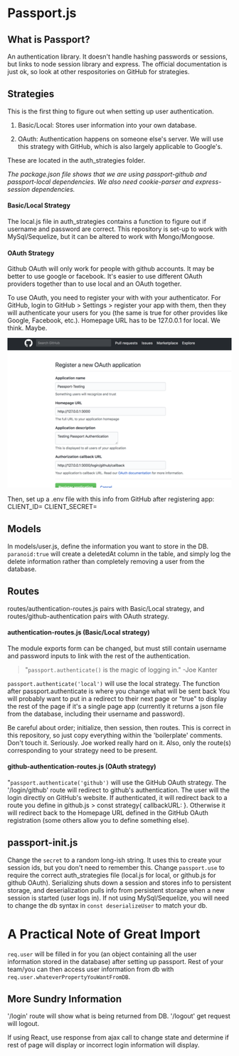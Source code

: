 # Passport.js


## What is Passport?
An authentication library. It doesn't handle hashing passwords or sessions, but links to node session library and express. The official documentation is just ok, so look at other respositories on GitHub for strategies.

## Strategies
This is the first thing to figure out when setting up user authentication.
1. Basic/Local: Stores user information into your own database.

2. OAuth: Authentication happens on someone else's server. We will use this strategy with GitHub, which is also largely applicable to Google's.

These are located in the auth_strategies folder. 

*The package.json file shows that we are using passport-github and passport-local dependencies.
We also need cookie-parser and express-session dependencies.*

#### Basic/Local Strategy
The local.js file in auth_strategies contains a function to figure out if username and password are correct. This repository is set-up to work with MySql/Sequelize, but it can be altered to work with Mongo/Mongoose.

#### OAuth Strategy
Github OAuth will only work for people with github accounts. It may be better to use google or facebook. It's easier to use different OAuth providers together than to use local and an OAuth together.

To use OAuth, you need to register your with with your authenticator. For GitHub, login to GitHub > Settings > register your app with them, then they will authenticate your users for you (the same is true for other provides like Google, Facebook, etc.). Homepage URL has to be 127.0.0.1 for local. We think. Maybe.

![GitHub Registration](github_oautSettings.png "GitHub Registration")

Then, set up a .env file with this info from GitHub after registering app:
CLIENT_ID=
CLIENT_SECRET=


## Models
In models/user.js, define the information you want to store in the DB. `paranoid:true` will create a deletedAt column in the table, and simply log the delete information rather than completely removing a user from the database.

## Routes
routes/authentication-routes.js pairs with Basic/Local strategy, and routes/github-authentication pairs with OAuth strategy.

#### authentication-routes.js (Basic/Local strategy)
The module exports form can be changed, but must still contain username and password inputs to link with the rest of the authentication. 

>"`passport.authenticate()` is the magic of logging in." -Joe Kanter

`passport.authenticate('local')` will use the local strategy. The function after passport.authenticate is where you change what will be sent back You will probably want to put in a redirect to their next page or "true" to display the rest of the page if it's a single page app (currently it returns a json file from the database, including their username and password).

Be careful about order; initialize, then session, then routes. This is correct in this repository, so just copy everything within the 'boilerplate' comments. Don't touch it. Seriously. Joe worked really hard on it. Also, only the route(s) corresponding to your strategy need to be present.

#### github-authentication-routes.js (OAuth strategy)
"`passport.authenticate('github')` will use the GitHub OAuth strategy. The '/login/github' route will redirect to github's authentication. The user will the login directly on GitHub's website. If authenticated, it will redirect back to a route you define in github.js > const strategy{ callbackURL: }. Otherwise it will redirect back to the Homepage URL defined in the GitHub OAuth registration (some others allow you to define something else).

## passport-init.js
Change the `secret` to a random long-ish string. It uses this to create your session ids, but you don't need to remember this. Change `passport.use` to require the correct auth_strategies file (local.js for local, or github.js for github OAuth). Serializing shuts down a session and stores info to persistent storage, and deserialization pulls info from persistent storage when a new session is started (user logs in). If not using MySql/Sequelize, you will need to change the db syntax in `const deserializeUser` to match your db.

# A Practical Note of Great Import
`req.user` will be filled in for you (an object containing all the user information stored in the database) after setting up passport. Rest of your team/you can then access user information from db with `req.user.whateverPropertyYouWantFromDB`.

## More Sundry Information

'/login' route will show what is being returned from DB. '/logout' get request will logout.

If using React, use response from ajax call to change state and determine if rest of page will display or incorrect login information will display.

